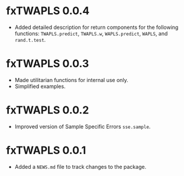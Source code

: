 # fxTWAPLS 0.0.4

* Added detailed description for return components for the following functions:
`TWAPLS.predict`, `TWAPLS.w`, `WAPLS.predict`, `WAPLS`, and `rand.t.test`.

# fxTWAPLS 0.0.3

* Made utilitarian functions for internal use only. 
* Simplified examples.

# fxTWAPLS 0.0.2

* Improved version of Sample Specific Errors `sse.sample`.

# fxTWAPLS 0.0.1

* Added a `NEWS.md` file to track changes to the package.
